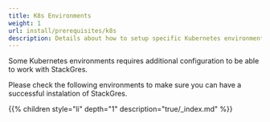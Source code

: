 ```yaml
---
title: K8s Environments
weight: 1
url: install/prerequisites/k8s
description: Details about how to setup specific Kubernetes environments to work with StackGres.
---
```


Some Kubernetes environments requires additional configuration to be able to work with StackGres.

Please check the following environments to make sure you can have a successful instalation of StackGres.

{{% children style="li" depth="1" description="true/_index.md" %}}
